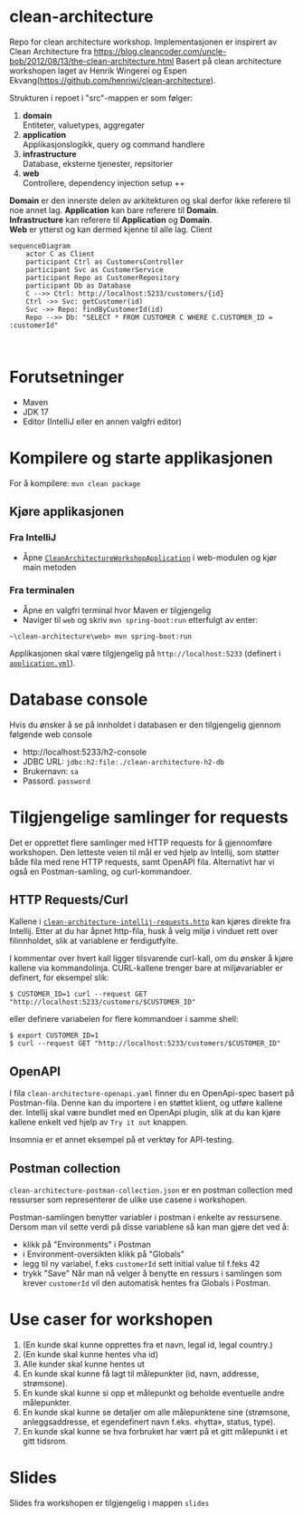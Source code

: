 # clean-architecture
Repo for clean architecture workshop.
Implementasjonen er inspirert av Clean Architecture fra https://blog.cleancoder.com/uncle-bob/2012/08/13/the-clean-architecture.html
Basert på clean architecture workshopen laget av Henrik Wingerei og Espen Ekvang(https://github.com/henriwi/clean-architecture).

Strukturen i repoet i "src"-mappen er som følger:

1. **domain**  
   Entiteter, valuetypes, aggregater
2. **application**  
   Applikasjonslogikk, query og command handlere
3. **infrastructure**  
   Database, eksterne tjenester, repsitorier
4. **web**  
   Controllere, dependency injection setup ++

**Domain** er den innerste delen av arkitekturen og skal derfor ikke referere til noe annet lag.
**Application** kan bare referere til **Domain**.  
**Infrastructure** kan referere til **Application** og **Domain**.  
**Web** er ytterst og kan dermed kjenne til alle lag.
Client
```mermaid
sequenceDiagram
    actor C as Client
    participant Ctrl as CustomersController
    participant Svc as CustomerService
    participant Repo as CustomerRepository
    participant Db as Database
    C -->> Ctrl: http://localhost:5233/customers/{id}
    Ctrl ->> Svc: getCustomer(id)
    Svc ->> Repo: findByCustomerId(id)
    Repo -->> Db: "SELECT * FROM CUSTOMER C WHERE C.CUSTOMER_ID = :customerId"
    
    
```

# Forutsetninger

- Maven
- JDK 17
- Editor (IntelliJ eller en annen valgfri editor)

# Kompilere og starte applikasjonen

For å kompilere: `mvn clean package`

## Kjøre applikasjonen

### Fra IntelliJ

- Åpne [`CleanArchitectureWorkshopApplication`](./web/src/main/kotlin/no/bekk/power/CleanArchitectureWorkshopApplication.kt) i web-modulen og kjør main metoden

### Fra terminalen

- Åpne en valgfri terminal hvor Maven er tilgjengelig
- Naviger til `web` og skriv `mvn spring-boot:run` etterfulgt av enter:

```
~\clean-architecture\web> mvn spring-boot:run
```

Applikasjonen skal være tilgjengelig på `http://localhost:5233` (definert i [`application.yml`](./web/src/main/resources/application.yml)).

# Database console

Hvis du ønsker å se på innholdet i databasen er den tilgjengelig gjennom følgende web console

- http://localhost:5233/h2-console
- JDBC URL: `jdbc:h2:file:./clean-architecture-h2-db`
- Brukernavn: `sa`
- Passord. `password`

# Tilgjengelige samlinger for requests

Det er opprettet flere samlinger med HTTP requests for å gjennomføre workshopen.
Den letteste veien til mål er ved hjelp av Intellij, som støtter både fila med rene HTTP requests, samt OpenAPI fila.
Alternativt har vi også en Postman-samling, og curl-kommandoer.

## HTTP Requests/Curl

Kallene i [`clean-architecture-intellij-requests.http`](./clean-architecture-intellij-requests.http) kan kjøres direkte fra Intellij.
Etter at du har åpnet http-fila, husk å velg miljø i vinduet rett over filinnholdet, slik at variablene er ferdigutfylte.

I kommentar over hvert kall ligger tilsvarende curl-kall, om du ønsker å kjøre kallene via kommandolinja.
CURL-kallene trenger bare at miljøvariabler er definert, for eksempel slik: 

`$ CUSTOMER_ID=1 curl --request GET "http://localhost:5233/customers/$CUSTOMER_ID"`

eller definere variabelen for flere kommandoer i samme shell:

```
$ export CUSTOMER_ID=1
$ curl --request GET "http://localhost:5233/customers/$CUSTOMER_ID"
```


## OpenAPI

I fila `clean-architecture-openapi.yaml` finner du en OpenApi-spec basert på Postman-fila.
Denne kan du importere i en støttet klient, og utføre kallene der.
Intellij skal være bundlet med en OpenApi plugin, slik at du kan kjøre kallene enkelt ved hjelp av `Try it out` knappen.

Insomnia er et annet eksempel på et verktøy for API-testing.

## Postman collection

`clean-architecture-postman-collection.json` er en postman collection med ressurser som representerer de ulike use casene i workshopen.

Postman-samlingen benytter variabler i postman i enkelte av ressursene. Dersom man vil sette verdi på disse variablene så kan man gjøre det ved å:
- klikk på "Environments" i Postman
- i Environment-oversikten klikk på "Globals"
- legg til ny variabel, f.eks `customerId` sett initial value til f.feks 42
- trykk "Save"
  Når man nå velger å benytte en ressurs i samlingen som krever `customerId` vil den automatisk hentes fra Globals i Postman.

# Use caser for workshopen

1. (En kunde skal kunne opprettes fra et navn, legal id, legal country.)
2. (En kunde skal kunne hentes vha id)
3. Alle kunder skal kunne hentes ut
4. En kunde skal kunne få lagt til målepunkter (id, navn, addresse, strømsone).
5. En kunde skal kunne si opp et målepunkt og beholde eventuelle andre målepunkter.
6. En kunde skal kunne se detaljer om alle målepunktene sine (strømsone, anleggsaddresse, et egendefinert navn f.eks. «hytta», status, type).
7. En kunde skal kunne se hva forbruket har vært på et gitt målepunkt i et gitt tidsrom.

# Slides

Slides fra workshopen er tilgjengelig i mappen `slides`

